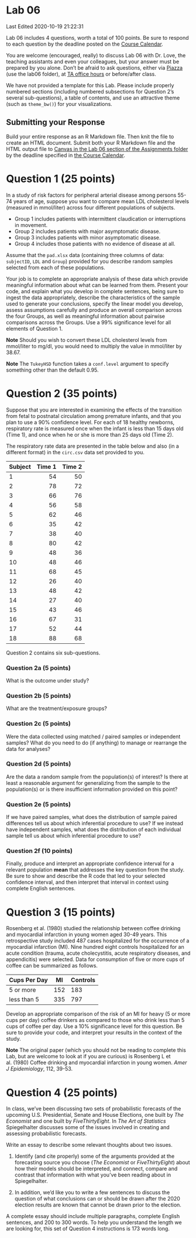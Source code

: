 Lab 06
================
Last Edited 2020-10-19 21:22:31

Lab 06 includes 4 questions, worth a total of 100 points. Be sure to
respond to each question by the deadline posted on the [Course
Calendar](https://thomaselove.github.io/431/calendar.html).

You are welcome (encouraged, really) to discuss Lab 06 with Dr. Love,
the teaching assistants and even your colleagues, but your answer must
be prepared by you alone. Don’t be afraid to ask questions, either via
[Piazza](https://piazza.com/case/fall2020/pqhs431) (use the lab06
folder), at [TA office
hours](https://thomaselove.github.io/431/contact.html) or before/after
class.

We have not provided a template for this Lab. Please include properly
numbered sections (including numbered subsections for Question 2’s
several sub-questions), a table of contents, and use an attractive theme
(such as `theme_bw()`) for your visualizations.

## Submitting your Response

Build your entire response as an R Markdown file. Then knit the file to
create an HTML document. Submit both your R Markdown file and the HTML
output file to [Canvas in the Lab 06 section of the Assignments
folder](https://canvas.case.edu) by the deadline specified in [the
Course Calendar](https://thomaselove.github.io/431/calendar.html).

# Question 1 (25 points)

In a study of risk factors for peripheral arterial disease among persons
55-74 years of age, suppose you want to compare mean LDL cholesterol
levels (measured in mmol/liter) across four different populations of
subjects.

  - Group 1 includes patients with intermittent claudication or
    interruptions in movement.
  - Group 2 includes patients with major asymptomatic disease.
  - Group 3 includes patients with minor asymptomatic disease.
  - Group 4 includes those patients with no evidence of disease at all.

Assume that the `pad.xlsx` data (containing three columns of data:
`subjectID`, `LDL` and `Group`) provided for you describe random samples
selected from each of these populations.

Your job is to complete an appropriate analysis of these data which
provide meaningful information about what can be learned from them.
Present your code, and explain what you develop in complete sentences,
being sure to ingest the data appropriately, describe the
characteristics of the sample used to generate your conclusions, specify
the linear model you develop, assess assumptions carefully and produce
an overall comparison across the four Groups, as well as meaningful
information about pairwise comparisons across the Groups. Use a 99%
significance level for all elements of Question 1.

**Note** Should you wish to convert these LDL cholesterol levels from
mmol/liter to mg/dl, you would need to multiply the value in mmol/liter
by 38.67.

**Note** The `TukeyHSD` function takes a `conf.level` argument to
specify something other than the default 0.95.

# Question 2 (35 points)

Suppose that you are interested in examining the effects of the
transition from fetal to postnatal circulation among premature infants,
and that you plan to use a 90% confidence level. For each of 18 healthy
newborns, respiratory rate is measured once when the infant is less than
15 days old (Time 1), and once when he or she is more than 25 days old
(Time 2).

The respiratory rate data are presented in the table below and also (in
a different format) in the `circ.csv` data set provided to you.

| Subject | Time 1 | Time 2 |
| ------- | -----: | -----: |
| 1       |     54 |     50 |
| 2       |     78 |     72 |
| 3       |     66 |     76 |
| 4       |     56 |     58 |
| 5       |     62 |     46 |
| 6       |     35 |     42 |
| 7       |     38 |     40 |
| 8       |     80 |     42 |
| 9       |     48 |     36 |
| 10      |     48 |     46 |
| 11      |     68 |     45 |
| 12      |     26 |     40 |
| 13      |     48 |     42 |
| 14      |     27 |     40 |
| 15      |     43 |     46 |
| 16      |     67 |     31 |
| 17      |     52 |     44 |
| 18      |     88 |     68 |

Question 2 contains six sub-questions.

### Question 2a (5 points)

What is the outcome under study?

### Question 2b (5 points)

What are the treatment/exposure groups?

### Question 2c (5 points)

Were the data collected using matched / paired samples or independent
samples? What do you need to do (if anything) to manage or rearrange the
data for analyses?

### Question 2d (5 points)

Are the data a random sample from the population(s) of interest? Is
there at least a reasonable argument for generalizing from the sample to
the population(s) or is there insufficient information provided on this
point?

### Question 2e (5 points)

If we have paired samples, what does the distribution of sample paired
differences tell us about which inferential procedure to use? If we
instead have independent samples, what does the distribution of each
individual sample tell us about which inferential procedure to use?

### Question 2f (10 points)

Finally, produce and interpret an appropriate confidence interval for a
relevant population **mean** that addresses the key question from the
study. Be sure to show and describe the R code that led to your selected
confidence interval, and then interpret that interval in context using
complete English sentences.

# Question 3 (15 points)

Rosenberg et al. (1980) studied the relationship between coffee drinking
and myocardial infarction in young women aged 30-49 years. This
retrospective study included 487 cases hospitalized for the occurrence
of a myocardial infarction (MI). Nine hundred eight controls
hospitalized for an acute condition (trauma, acute cholecystitis, acute
respiratory diseases, and appendicitis) were selected. Data for
consumption of five or more cups of coffee can be summarized as follows.

| Cups Per Day | MI  | Controls |
| ------------ | --- | -------- |
| 5 or more    | 152 | 183      |
| less than 5  | 335 | 797      |

Develop an appropriate comparison of the risk of an MI for heavy (5 or
more cups per day) coffee drinkers as compared to those who drink less
than 5 cups of coffee per day. Use a 10% significance level for this
question. Be sure to provide your code, and interpret your results in
the context of the study.

**Note** The original paper (which you should not be reading to complete
this Lab, but are welcome to look at if you are curious) is Rosenberg L
et al. (1980) Coffee drinking and myocardial infarction in young women.
*Amer J Epidemiology*, 112, 39-53.

# Question 4 (25 points)

In class, we’ve been discussing two sets of probabilistic forecasts of
the upcoming U.S. Presidential, Senate and House Elections, one built by
*The Economist* and one built by *FiveThirtyEight*. In *The Art of
Statistics* Spiegelhalter discusses some of the issues involved in
creating and assessing probabilistic forecasts.

Write an essay to describe some relevant thoughts about two issues.

1.  Identify (and cite properly) some of the arguments provided at the
    forecasting source you choose (*The Economist* or *FiveThirtyEight*)
    about how their models should be interpreted, and connect, compare
    and contrast that information with what you’ve been reading about in
    Spiegelhalter.

2.  In addition, we’d like you to write a few sentences to discuss the
    question of what conclusions can or should be drawn after the 2020
    election results are known that cannot be drawn prior to the
    election.

A complete essay should include multiple paragraphs, complete English
sentences, and 200 to 300 words. To help you understand the length we
are looking for, this set of Question 4 instructions is 173 words long.
